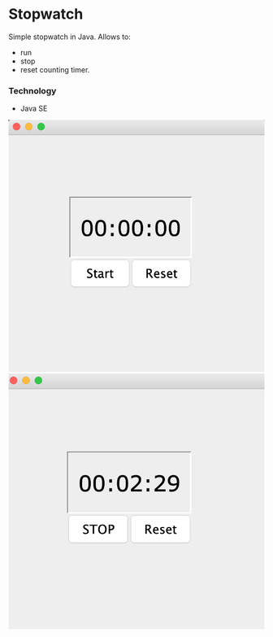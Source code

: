 # Stopwatch

Simple stopwatch in Java. Allows to: 
- run 
- stop 
- reset
counting timer.

### Technology
- Java SE

![](/assets/1.png)
![](/assets/2.png)
